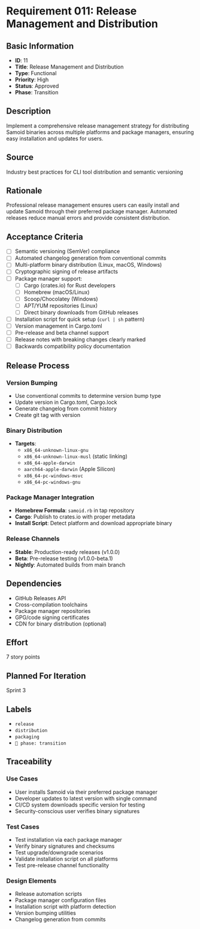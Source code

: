# Requirement 011: Release Management and Distribution

## Basic Information
- **ID**: 11
- **Title**: Release Management and Distribution
- **Type**: Functional
- **Priority**: High
- **Status**: Approved
- **Phase**: Transition

## Description
Implement a comprehensive release management strategy for distributing Samoid binaries across multiple platforms and package managers, ensuring easy installation and updates for users.

## Source
Industry best practices for CLI tool distribution and semantic versioning

## Rationale
Professional release management ensures users can easily install and update Samoid through their preferred package manager. Automated releases reduce manual errors and provide consistent distribution.

## Acceptance Criteria
- [ ] Semantic versioning (SemVer) compliance
- [ ] Automated changelog generation from conventional commits
- [ ] Multi-platform binary distribution (Linux, macOS, Windows)
- [ ] Cryptographic signing of release artifacts
- [ ] Package manager support:
  - [ ] Cargo (crates.io) for Rust developers
  - [ ] Homebrew (macOS/Linux)
  - [ ] Scoop/Chocolatey (Windows)
  - [ ] APT/YUM repositories (Linux)
  - [ ] Direct binary downloads from GitHub releases
- [ ] Installation script for quick setup (`curl | sh` pattern)
- [ ] Version management in Cargo.toml
- [ ] Pre-release and beta channel support
- [ ] Release notes with breaking changes clearly marked
- [ ] Backwards compatibility policy documentation

## Release Process

### Version Bumping
- Use conventional commits to determine version bump type
- Update version in Cargo.toml, Cargo.lock
- Generate changelog from commit history
- Create git tag with version

### Binary Distribution
- **Targets**:
  - `x86_64-unknown-linux-gnu`
  - `x86_64-unknown-linux-musl` (static linking)
  - `x86_64-apple-darwin`
  - `aarch64-apple-darwin` (Apple Silicon)
  - `x86_64-pc-windows-msvc`
  - `x86_64-pc-windows-gnu`

### Package Manager Integration
- **Homebrew Formula**: `samoid.rb` in tap repository
- **Cargo**: Publish to crates.io with proper metadata
- **Install Script**: Detect platform and download appropriate binary

### Release Channels
- **Stable**: Production-ready releases (v1.0.0)
- **Beta**: Pre-release testing (v1.0.0-beta.1)
- **Nightly**: Automated builds from main branch

## Dependencies
- GitHub Releases API
- Cross-compilation toolchains
- Package manager repositories
- GPG/code signing certificates
- CDN for binary distribution (optional)

## Effort
7 story points

## Planned For Iteration
Sprint 3

## Labels
- `release`
- `distribution`
- `packaging`
- `🚀 phase: transition`

## Traceability

### Use Cases
- User installs Samoid via their preferred package manager
- Developer updates to latest version with single command
- CI/CD system downloads specific version for testing
- Security-conscious user verifies binary signatures

### Test Cases
- Test installation via each package manager
- Verify binary signatures and checksums
- Test upgrade/downgrade scenarios
- Validate installation script on all platforms
- Test pre-release channel functionality

### Design Elements
- Release automation scripts
- Package manager configuration files
- Installation script with platform detection
- Version bumping utilities
- Changelog generation from commits